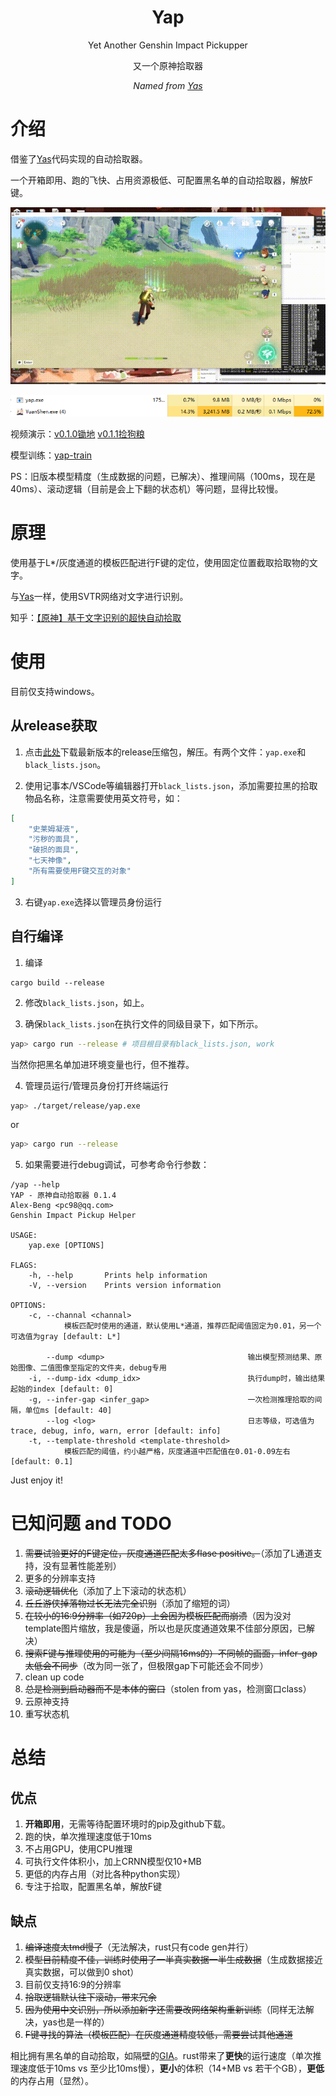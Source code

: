 <div align="center">

# Yap
Yet Another Genshin Impact Pickupper

又一个原神拾取器

_Named from [Yas](https://github.com/wormtql/yas)_

</div>

# 介绍

借鉴了[Yas](https://github.com/wormtql/yas)代码实现的自动拾取器。

一个开箱即用、跑的飞快、占用资源极低、可配置黑名单的自动拾取器，解放F键。


![pickup demo](./imgs/pk.gif)

![cpu](./imgs/cpu.PNG)




视频演示：[v0.1.0锄地](https://www.bilibili.com/video/BV1zk4y1G72J) [v0.1.1捡狗粮](https://www.bilibili.com/video/BV1ix4y197nv) 

模型训练：[yap-train](https://github.com/Alex-Beng/yap-train)

PS：旧版本模型精度（生成数据的问题，已解决）、推理间隔（100ms，现在是40ms）、滚动逻辑（目前是会上下翻的状态机）等问题，显得比较慢。

# 原理


使用基于L*/灰度通道的模板匹配进行F键的定位，使用固定位置截取拾取物的文字。

与[Yas](https://github.com/wormtql/yas)一样，使用SVTR网络对文字进行识别。

知乎：[【原神】基于文字识别的超快自动拾取](https://zhuanlan.zhihu.com/p/645909098)



# 使用

目前仅支持windows。

## 从release获取

1. 点击[此处](https://github.com/Alex-Beng/Yap/releases)下载最新版本的release压缩包，解压。有两个文件：`yap.exe`和`black_lists.json`。

2. 使用记事本/VSCode等编辑器打开`black_lists.json`，添加需要拉黑的拾取物品名称，注意需要使用英文符号，如：


```json
[
    "史莱姆凝液",
    "污秽的面具",
    "破损的面具",
    "七天神像",
    "所有需要使用F键交互的对象"
]
```

3. 右键`yap.exe`选择以管理员身份运行



## 自行编译

1. 编译
```
cargo build --release
```

2. 修改`black_lists.json`，如上。

3. 确保`black_lists.json`在执行文件的同级目录下，如下所示。


```bash
yap> cargo run --release # 项目根目录有black_lists.json, work
```
当然你把黑名单加进环境变量也行，但不推荐。


4. 管理员运行/管理员身份打开终端运行

```bash
yap> ./target/release/yap.exe 
```
or 
```bash
yap> cargo run --release
```


5. 如果需要进行debug调试，可参考命令行参数：
```
/yap --help
YAP - 原神自动拾取器 0.1.4
Alex-Beng <pc98@qq.com>
Genshin Impact Pickup Helper

USAGE:
    yap.exe [OPTIONS]

FLAGS:
    -h, --help       Prints help information
    -V, --version    Prints version information

OPTIONS:
    -c, --channal <channal>
            模板匹配时使用的通道，默认使用L*通道，推荐匹配阈值固定为0.01，另一个可选值为gray [default: L*]

        --dump <dump>                                输出模型预测结果、原始图像、二值图像至指定的文件夹，debug专用
    -i, --dump-idx <dump_idx>                        执行dump时，输出结果起始的index [default: 0]
    -g, --infer-gap <infer_gap>                      一次检测推理拾取的间隔，单位ms [default: 40]
        --log <log>                                  日志等级，可选值为trace, debug, info, warn, error [default: info]
    -t, --template-threshold <template-threshold>
            模板匹配的阈值，约小越严格，灰度通道中匹配值在0.01-0.09左右 [default: 0.1]

```

Just enjoy it!


# 已知问题 and TODO

1. ~~需要试验更好的F键定位，灰度通道匹配太多flase positive。~~（添加了L通道支持，没有显著性能差别）
2. 更多的分辨率支持
3. ~~滚动逻辑优化~~（添加了上下滚动的状态机）
4. ~~丘丘游侠掉落物过长无法完全识别~~（添加了缩短的词）
5. ~~在较小的16:9分辨率（如720p）上会因为模板匹配而崩溃~~（因为没对template图片缩放，我是傻逼，所以也是灰度通道效果不佳部分原因，已解决）
6. ~~搜索F键与推理使用的可能为（至少间隔16ms的）不同帧的画面，infer-gap太低会不同步~~（改为同一张了，但极限gap下可能还会不同步）
7. clean up code
8. ~~总是检测到启动器而不是本体的窗口~~（stolen from yas，检测窗口class）
9. 云原神支持
10. 重写状态机

# 总结

## 优点
1. **开箱即用**，无需等待配置环境时的pip及github下载。
2. 跑的快，单次推理速度低于10ms
3. 不占用GPU，使用CPU推理
4. 可执行文件体积小，加上CRNN模型仅10+MB
5. 更低的内存占用（对比各种python实现）
6. 专注于拾取，配置黑名单，解放F键

## 缺点
1. ~~编译速度太tmd慢了~~（无法解决，rust只有code gen并行）
2. ~~模型目前精度不佳，训练时使用了一半真实数据一半生成数据~~（生成数据接近真实数据，可以做到0 shot）
3. 目前仅支持16:9的分辨率
4. ~~拾取逻辑默认往下滚动，带来冗余~~
6. ~~因为使用中文识别，所以添加新字还需要改网络架构重新训练~~（同样无法解决，yas也是一样的）
7. ~~F键寻找的算法（模板匹配）在灰度通道精度较低，需要尝试其他通道~~


相比拥有黑名单的自动拾取，如隔壁的[GIA](https://github.com/infstellar/genshin_impact_assistant)。rust带来了**更快**的运行速度（单次推理速度低于10ms vs 至少比10ms慢），**更小**的体积（14+MB vs 若干个GB），**更低**的内存占用（显然）。